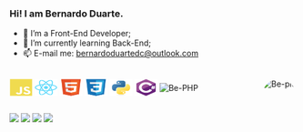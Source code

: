 ### Hi! I am Bernardo Duarte.

- 🔭 I’m a Front-End Developer;
- 🌱 I’m currently learning Back-End;
- 📫 E-mail me: bernardoduartedc@outlook.com

<div style="display: inline_block"><br>
  <img align="center" alt="Be-Js" height="30" width="40" src="https://raw.githubusercontent.com/devicons/devicon/master/icons/javascript/javascript-plain.svg">
  <img align="center" alt="Be-React" height="30" width="40" src="https://raw.githubusercontent.com/devicons/devicon/master/icons/react/react-original.svg">
  <img align="center" alt="Be-HTML" height="30" width="40" src="https://raw.githubusercontent.com/devicons/devicon/master/icons/html5/html5-original.svg">
  <img align="center" alt="Be-CSS" height="30" width="40" src="https://raw.githubusercontent.com/devicons/devicon/master/icons/css3/css3-original.svg">
  <img align="center" alt="Be-Python" height="30" width="40" src="https://raw.githubusercontent.com/devicons/devicon/master/icons/python/python-original.svg">
  <img align="center" alt="Be-Csharp" height="30" width="40" src="https://raw.githubusercontent.com/devicons/devicon/master/icons/csharp/csharp-original.svg">
  <img align="center" alt="Be-PHP" height="30" width="40" src="https://raw.githubusercontent.com/devicons/devicon/master/icons/csharp/php-original.svg">
  <img align="right" alt="Be-pic" height="150" style="border-radius:50px;" src="https://cdn.discordapp.com/attachments/944392990951100499/1102985932333920276/ezgif.com-gif-maker.gif">
</div>
  
  ##
 
<div> 
  <a href="https://www.youtube.com/channel/UCZwRvvLwV7bprRswRULuNyA" target="_blank"><img src="https://img.shields.io/badge/YouTube-FF0000?style=for-the-badge&logo=youtube&logoColor=white" target="_blank"></a>
  <a href="https://www.instagram.com/beduartex/" target="_blank"><img src="https://img.shields.io/badge/-Instagram-%23E4405F?style=for-the-badge&logo=instagram&logoColor=white" target="_blank"></a>
  <a href = "bernardoduartedc@oulook.com"><img src="https://img.shields.io/badge/-Gmail-%23333?style=for-the-badge&logo=gmail&logoColor=white" target="_blank"></a>
  <a href="https://www.linkedin.com/in/bernardo-duarte-033555219/" target="_blank"><img src="https://img.shields.io/badge/-LinkedIn-%230077B5?style=for-the-badge&logo=linkedin&logoColor=white" target="_blank"></a> 
  
</div>
